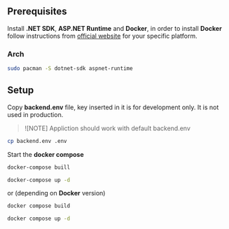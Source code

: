 ## Prerequisites

Install **.NET SDK**, **ASP.NET Runtime** and **Docker**, in order to install **Docker** follow instructions from [official website](https://docs.docker.com/engine/install/) for your specific platform.

### Arch

```sh 
sudo pacman -S dotnet-sdk aspnet-runtime
```

## Setup

Copy **backend.env** file, key inserted in it is for development only. It is not used in production.

> ![NOTE]
> Appliction should work with default backend.env

```sh
cp backend.env .env
```


Start the **docker compose**

```sh
docker-compose buill

docker-compose up -d
```

or (depending on **Docker** version)

```sh
docker compose build

docker compose up -d
```

